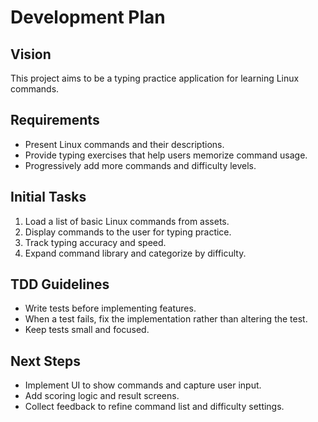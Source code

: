# Development Plan

## Vision
This project aims to be a typing practice application for learning Linux commands.

## Requirements
- Present Linux commands and their descriptions.
- Provide typing exercises that help users memorize command usage.
- Progressively add more commands and difficulty levels.

## Initial Tasks
1. Load a list of basic Linux commands from assets.
2. Display commands to the user for typing practice.
3. Track typing accuracy and speed.
4. Expand command library and categorize by difficulty.

## TDD Guidelines
- Write tests before implementing features.
- When a test fails, fix the implementation rather than altering the test.
- Keep tests small and focused.

## Next Steps
- Implement UI to show commands and capture user input.
- Add scoring logic and result screens.
- Collect feedback to refine command list and difficulty settings.
